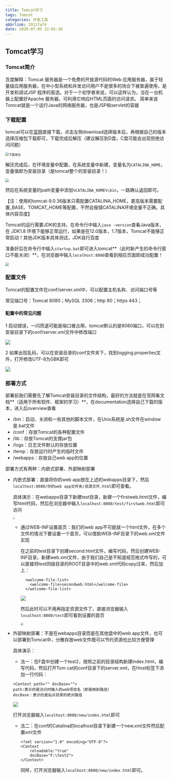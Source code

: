 ```yaml
---
title: Tomcat学习
tags: Tomcat
categories: 开发工具
abbrlink: 2911faf4
date: 2020-07-05 22:01:18
---
```


## Tomcat学习

### Tomcat简介

百度解释：Tomcat 服务器是一个免费的开放源代码的Web 应用服务器，属于轻量级应用服务器，在中小型系统和并发访问用户不是很多的场合下被普遍使用，是开发和调试JSP 程序的首选。对于一个初学者来说，可以这样认为，当在一台机器上配置好Apache 服务器，可利用它响应HTML页面的访问请求。  简单来说Tomcat就是一个运行Java的网络服务器，也是JSP和servlet的容器

<!--more-->

### 下载配置

tomcat可以在[官网](https://tomcat.apache.org/)直接下载，点击左侧download选择版本后，再根据自己的版本选择压缩包下载即可，下载完成后解压（建议解压到D盘，C盘可能会出现拒绝访问问题）

<img src="https://leslie1-1309334886.cos.ap-shanghai.myqcloud.com/obsidian/Tomcat1.png" alt="下载地址" style="zoom: 67%;" />

解压完成后，在环境变量中配置，在系统变量中新建，变量名为`CATALINA_HOME`，变量值即为安装目录（是tomcat整个的安装目录！）

<img src="https://leslie1-1309334886.cos.ap-shanghai.myqcloud.com/obsidian/Tomcat2.png" style="zoom: 67%;"  >

然后在系统变量的path变量中添加`%CATALINA_HOME%\bin`，一路确认返回即可。

【注：使用的tomcat-9.0.36版本只需配置CATALINA_HOME，更高版本需要配置_BASE、TOMCAT_HOME等配置，不然会报错CATALINA环境变量不正确。具体内容百度】

Tomcat的运行需要JDK的支持，在命令行中输入`java -version`查看Java版本，在 JDK1.8 环境下能够正常运行，如果是在12.0版本，1.7版本，Tomcat不能够正常启动！其他JDK版本具体测试，JDK自行百度

准备好后在命令行中输入`startup.bat`即可进入tomcat**（此时新产生的命令行窗口不能关闭）**，在浏览器中输入`localhost:8080`查看到相应页面即成功配置！

<img src="https://leslie1-1309334886.cos.ap-shanghai.myqcloud.com/obsidian/Tomcat3.png" style="zoom: 67%;" >



### 配置文件

Tomcat的配置文件在conf/server.xml中，可以配置主机名称、访问端口号等

常见端口号：Tomcat  8080；MySQL  3306；http  80；https  443；



#### 配置中的常见问题

1 启动错误，一闪而退可能是端口被占用，tomcat默认的是8080端口，可以在到安装目录下的conf/server.xml文件中修改端口

![](https://leslie1-1309334886.cos.ap-shanghai.myqcloud.com/obsidian/Tomcat4.png)

2 如果出现乱码，可以在安装目录的conf文件夹下，找到logging.properties文件，打开修改UTF-8为GBK即可

![](https://leslie1-1309334886.cos.ap-shanghai.myqcloud.com/obsidian/Tomcat5.png)





### 部署方式

部署前我们需要先了解Tomcat安装目录的文件结构，最好的方法就是在官网看文档**（适用于所有软件、框架的学习）**，在documentation选择自己下载的版本，进入后overview查看

- /bin：启动、关闭和一些其他的脚本文件，在Unix系统是.sh文件在window是.bat文件
- /conf：存放Tomcat的各种配置文件
- /lib：存放Tomcat的支撑jar包
- /logs：日志文件默认的存放位置
- /temp：存放运行时产生的临时文件
- /webapps：存放自己web app的位置

部署方式有两种：内嵌式部署、外部映射部署

- 内嵌式部署：直接将你的web app放在上述的webapps目录下，然后`localhost:8080/你的web app文件夹/资源文件.html`即可查看。

  具体演示：在webapps目录下新建test目录，新建一个firstweb.html文件，编写html代码，然后在浏览器中输入`localhost:8080/test/firstweb.html`即可访问

  <img src="https://leslie1-1309334886.cos.ap-shanghai.myqcloud.com/obsidian/Tomcat6.png" style="zoom:33%;" />

  

  - 通过WEB-INF设置首页：我们的web app不可能就一个html文件，在多个文件的情况下要设置一个首页，可以借助WEB-INF目录下的web.xml文件实现

    在之前的test目录下创建second.html文件，编写代码，然后创建WEB-INF目录，新建web.xml文件，由于我们自己是不知道规范格式咋写的，可以直接将test同级目录的ROOT目录中的web.xml代码copy过来，然后加上：

    ```
      <welcome-file-list>
    	<welcome-file>secondweb.html</welcome-file>
      </welcome-file-list>
    ```

    ![](https://leslie1-1309334886.cos.ap-shanghai.myqcloud.com/obsidian/TomcaT9.png)

    然后此时可以不用再指定资源文件了，直接浏览器输入`localhost:8080/test`即可看到设置的首页

    <img src="https://leslie1-1309334886.cos.ap-shanghai.myqcloud.com/obsidian/Tomcat8.png" style="zoom:50%;" />

    

- 外部映射部署：不是在webapps目录而是在其他盘中的web app文件，也可以部署到Tomcat中，分散存放web文件既可以节约资源也比较方便管理

  具体演示：

  - 法一：在F盘中创建一个test2，按照之前的目录结构新建index.html，编写代码，然后打开Tom cat的conf目录下的server.xml，在Host标签下添加一行代码：

  ```
  <Context path="" docBase="">
  path:表示的是访问时输入的web项目名（即是映射路径）
  docBase：表示的是站点目录的绝对路径
  ```

  ![](https://leslie1-1309334886.cos.ap-shanghai.myqcloud.com/obsidian/Tomcat7.png)

  打开浏览器输入`localhost:8080/new/index.html`即可

  - 法二：在conf的Catalina的localhost目录下新建一个new.xml文件然后配置xml文件

    ```
    <?xml version="1.0" encoding="UTF-8"?>
    <Context
    	reloadable:"true"
    	docBase="F:\test2">
    </Context>
    ```

    同样，打开浏览器输入`localhost:8080/new/index.html`即可。